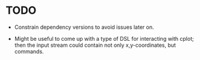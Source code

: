 # TODO

- Constrain dependency versions to avoid issues later on.

- Might be useful to come up with a type of DSL for interacting with cplot;
  then the input stream could contain not only x,y-coordinates, but commands.
